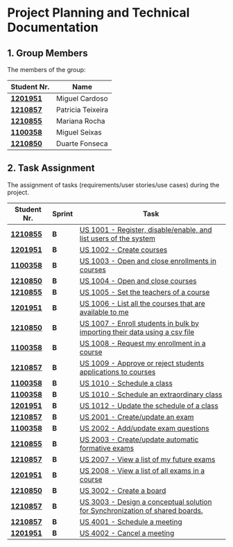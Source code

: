 # Project Planning and Technical Documentation

## 1. Group Members

The members of the group:

| Student Nr.	                     | Name			           |
|----------------------------------|-------------------|
| **[1201951](1201951/readme.md)** | Miguel Cardoso    |
| **[1210857](1210857/readme.md)** | Patricia Teixeira |
| **[1210855](1210855/readme.md)** | Mariana Rocha     |
| **[1100358](1100358/readme.md)** | Miguel Seixas     |
| **[1210850](1100358/readme.md)** | Duarte Fonseca    |

## 2. Task Assignment

The assignment of tasks (requirements/user stories/use cases) during the project.


| Student Nr.	                    | Sprint | Task                                                                                                                                                                                                                              |
|---------------------------------|-----|-----------------------------------------------------------------------------------------------------------------------------------------------------------------------------------------------------------------------------------|
| **[1210855](1210855/readme.md)**|**B**| [US 1001 - Register, disable/enable, and list users of the system](SPRINT%20B/US_1001-RegisterUser/readme.md)                                                                                                                     |
| **[1201951](1201951/readme.md)**|**B**| [US 1002 - Create courses](SPRINT%20B/US_1002-Create%20a%20Course/readme.md)                                                                                                                                                      |
| **[1100358](1100358/readme.md)**|**B**| [US 1003 - Open and close enrollments in courses](SPRINT%20B/US_1003-Open%20and%20close%20course%20Enrollment/readme.md)                                                                                                          |                                                   
| **[1210850](1100358/readme.md)**|**B**| [US 1004 - Open and close courses](SPRINT%20B/US_1004-Open%20and%20Close%20Courses/readme.md)                                                                                                                                     |
| **[1210855](1210855/readme.md)**|**B**| [US 1005 - Set the teachers of a course](SPRINT%20B/US_1005-Set%20teachers%20of%20Course/readme.md)                                                                                                                               |
| **[1201951](1201951/readme.md)**|**B**| [US 1006 - List all the courses that are available to me](SPRINT%20B/US_1006-List%20Courses/readme.md)                                                                                                                            |
| **[1210850](1100358/readme.md)**|**B**| [US 1007 - Enroll students in bulk by importing their data using a csv file](SPRINT%20B/US_1007-As%20Manager,%20I%20want%20to%20enroll%20students%20in%20bulk%20by%20importing%20their%20data%20using%20a%20csv%20file/readme.md) |
| **[1100358](1100358/readme.md)**|**B**| [US 1008 - Request my enrollment in a course](SPRINT%20B/US_1008-Request%20Enrollment/readme.md)                                                                                                                                  |
| **[1210857](1210857/readme.md)**|**B**| [US 1009 - Approve or reject students applications to courses](SPRINT%20B/US_1009-Approve%20or%20Reject%20Students%20Applications/readme.md)                                                                                      |
| **[1100358](1100358/readme.md)**|**B**| [US 1010 - Schedule a class](SPRINT%20B/US_1010-Schedule%20a%20Class/readme.md)                                                                                                                                                   |
| **[1100358](1100358/readme.md)**|**B**| [US 1010 - Schedule an extraordinary class](SPRINT%20B/US_1011-Schedule%20an%20Extra%20Class/readme.md)                                                                                                                           |
| **[1201951](1201951/readme.md)**|**B**| [US 1012 - Update the schedule of a class](SPRINT%20B/US_1012-Update%20Schedule%20a%20Lesson/readme.md)                                                                                                                           |
| **[1210857](1210857/readme.md)**|**B**| [US 2001 - Create/update an exam](SPRINT%20B/US_2001-Create%20or%20Update%20an%20Exam/readme.md)                                                                                                                                  |
| **[1100358](1100358/readme.md)**|**B**| [US 2002 - Add/update exam questions](SPRINT%20B/US_2002-List%20My%20Exams/readme.md)                                                                                                                                             |
| **[1210855](1210855/readme.md)**|**B**| [US 2003 - Create/update automatic formative exams](SPRINT%20B/US_2003-List%20Exams%20on%20a%20course/readme.md)                                                                                                                  |
| **[1210857](1210857/readme.md)**|**B**| [US 2007 - View a list of my future exams](SPRINT%20B/US_2007-Add%20or%20Update%20Exam%20Questions/readme.md)                                                                                                                     |
| **[1201951](1201951/readme.md)**|**B**| [US 2008 - View a list of all exams in a course](SPRINT%20B/US_2008-Create%20Automatic%20Exame/readme.md)                                                                                                                         |
| **[1210850](1100358/readme.md)**|**B**| [US 3002 - Create a board](SPRINT%20B/US_3002-Create%20a%20Shared%20Board/readme.md)                                                                                                                                              |
| **[1210857](1210857/readme.md)**|**B**| [US 3003 - Design a conceptual solution for Synchronization of shared boards.](SPRINT%20B/US_3003-Synchronization%20Boards/readme.md)                                                                                             |
| **[1210857](1210857/readme.md)**|**B**| [US 4001 - Schedule a meeting](SPRINT%20B/US_4001-Schedule%20a%20meeting/readme.md)                                                                                                                                               |
| **[1201951](1201951/readme.md)**|**B**| [US 4002 - Cancel a meeting](SPRINT%20B/US_4002-Cancel%20Meeting/readme.md)                                                                                                                                                       |
